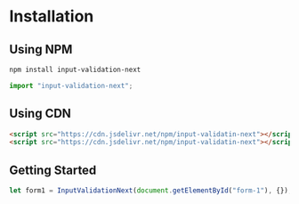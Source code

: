 # Installation

## Using NPM

```sh
npm install input-validation-next
```

```js
import "input-validation-next";
```

## Using CDN

```html
<script src="https://cdn.jsdelivr.net/npm/input-validatin-next"></script>
<script src="https://cdn.jsdelivr.net/npm/input-validatin-next"></script>
```

## Getting Started

```js
let form1 = InputValidationNext(document.getElementById("form-1"), {});
```
